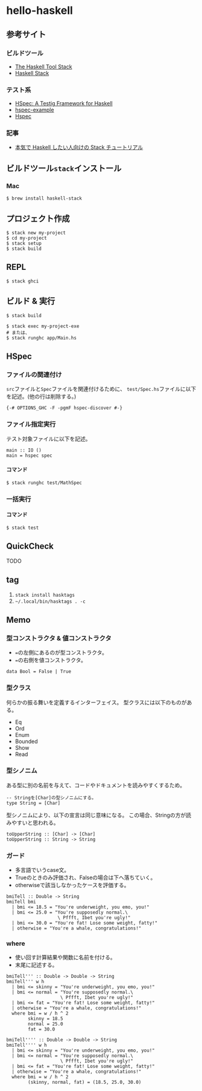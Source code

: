 # hello-haskell
## 参考サイト
### ビルドツール
* [The Haskell Tool Stack](https://docs.haskellstack.org/en/stable/README/)
* [Haskell Stack](https://haskell.e-bigmoon.com/stack/)

### テスト系
* [HSpec: A Testig Framework for Haskell](https://hspec.github.io/)
* [hspec-example](https://github.com/hspec/hspec-example)
* [Hspec](https://hspec.github.io/)

### 記事
* [本気で Haskell したい人向けの Stack チュートリアル](https://qiita.com/waddlaw/items/49874f4cf9b680e4b015)


## ビルドツール`stack`インストール
### Mac
```
$ brew install haskell-stack
```


## プロジェクト作成
```
$ stack new my-project
$ cd my-project
$ stack setup
$ stack build
```


## REPL
```
$ stack ghci
```


## ビルド & 実行
```
$ stack build

$ stack exec my-project-exe
# または、
$ stack runghc app/Main.hs
```


## HSpec
### ファイルの関連付け
`src`ファイルと`Spec`ファイルを関連付けるために、
`test/Spec.hs`ファイルに以下を記述。(他の行は削除する。)
```
{-# OPTIONS_GHC -F -pgmF hspec-discover #-}
```

### ファイル指定実行
テスト対象ファイルに以下を記述。
```
main :: IO ()
main = hspec spec
```
#### コマンド
```
$ stack runghc test/MathSpec
```

### 一括実行
#### コマンド
```
$ stack test
```


## QuickCheck
TODO


## tag
1. `stack install hasktags`
1. `~/.local/bin/hasktags . -c`


## Memo
### 型コンストラクタ & 値コンストラクタ
* `=`の左側にあるのが型コンストラクタ。
* `=`の右側を値コンストラクタ。
```
data Bool = False | True
```

### 型クラス
何らかの振る舞いを定義するインターフェイス。
型クラスには以下のものがある。
* Eq
* Ord
* Enum
* Bounded
* Show
* Read

### 型シノニム
ある型に別の名前を与えて、コードやドキュメントを読みやすくするため。
```
-- Stringを[Char]の型シノニムにする。
type String = [Char]
```
型シノニムにより、以下の宣言は同じ意味になる。
この場合、Stringの方が読みやすいと思われる。
```
toUpperString :: [Char] -> [Char]
toUpperString :: String -> String
```

### ガード
* 多言語でいうcase文。
* Trueのときのみ評価され、Falseの場合は下へ落ちていく。
* otherwiseで該当しなかったケースを評価する。
```
bmiTell :: Double -> String
bmiTell bmi
  | bmi <= 18.5 = "You're underweight, you emo, you!"
  | bmi <= 25.0 = "You're supposedly normal.\
                   \ Pffft, Ibet you're ugly!"
  | bmi <= 30.0 = "You're fat! Lose some weight, fatty!"
  | otherwise = "You're a whale, congratulations!"
```

### where
* 使い回す計算結果や関数に名前を付ける。
* 末尾に記述する。
```
bmiTell''' :: Double -> Double -> String
bmiTell''' w h
  | bmi <= skinny = "You're underweight, you emo, you!"
  | bmi <= normal = "You're supposedly normal.\
                    \ Pffft, Ibet you're ugly!"
  | bmi <= fat = "You're fat! Lose some weight, fatty!"
  | otherwise = "You're a whale, congratulations!"
  where bmi = w / h ^ 2
        skinny = 18.5
        normal = 25.0
        fat = 30.0
```
```
bmiTell'''' :: Double -> Double -> String
bmiTell'''' w h
  | bmi <= skinny = "You're underweight, you emo, you!"
  | bmi <= normal = "You're supposedly normal.\
                    \ Pffft, Ibet you're ugly!"
  | bmi <= fat = "You're fat! Lose some weight, fatty!"
  | otherwise = "You're a whale, congratulations!"
  where bmi = w / h ^ 2
        (skinny, normal, fat) = (18.5, 25.0, 30.0)
```
